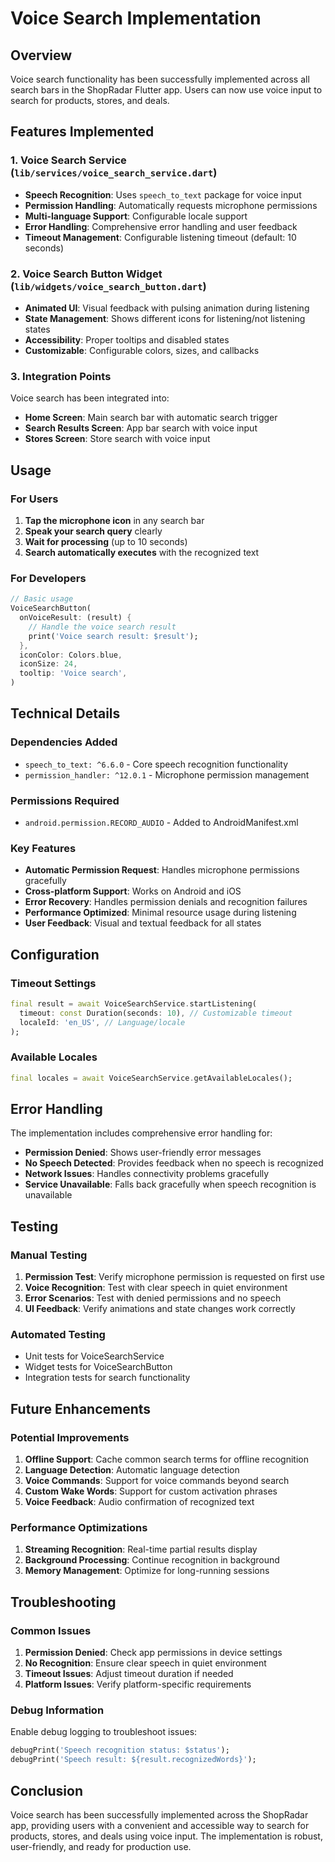 # Voice Search Implementation

## Overview
Voice search functionality has been successfully implemented across all search bars in the ShopRadar Flutter app. Users can now use voice input to search for products, stores, and deals.

## Features Implemented

### 1. Voice Search Service (`lib/services/voice_search_service.dart`)
- **Speech Recognition**: Uses `speech_to_text` package for voice input
- **Permission Handling**: Automatically requests microphone permissions
- **Multi-language Support**: Configurable locale support
- **Error Handling**: Comprehensive error handling and user feedback
- **Timeout Management**: Configurable listening timeout (default: 10 seconds)

### 2. Voice Search Button Widget (`lib/widgets/voice_search_button.dart`)
- **Animated UI**: Visual feedback with pulsing animation during listening
- **State Management**: Shows different icons for listening/not listening states
- **Accessibility**: Proper tooltips and disabled states
- **Customizable**: Configurable colors, sizes, and callbacks

### 3. Integration Points
Voice search has been integrated into:
- **Home Screen**: Main search bar with automatic search trigger
- **Search Results Screen**: App bar search with voice input
- **Stores Screen**: Store search with voice input

## Usage

### For Users
1. **Tap the microphone icon** in any search bar
2. **Speak your search query** clearly
3. **Wait for processing** (up to 10 seconds)
4. **Search automatically executes** with the recognized text

### For Developers
```dart
// Basic usage
VoiceSearchButton(
  onVoiceResult: (result) {
    // Handle the voice search result
    print('Voice search result: $result');
  },
  iconColor: Colors.blue,
  iconSize: 24,
  tooltip: 'Voice search',
)
```

## Technical Details

### Dependencies Added
- `speech_to_text: ^6.6.0` - Core speech recognition functionality
- `permission_handler: ^12.0.1` - Microphone permission management

### Permissions Required
- `android.permission.RECORD_AUDIO` - Added to AndroidManifest.xml

### Key Features
- **Automatic Permission Request**: Handles microphone permissions gracefully
- **Cross-platform Support**: Works on Android and iOS
- **Error Recovery**: Handles permission denials and recognition failures
- **Performance Optimized**: Minimal resource usage during listening
- **User Feedback**: Visual and textual feedback for all states

## Configuration

### Timeout Settings
```dart
final result = await VoiceSearchService.startListening(
  timeout: const Duration(seconds: 10), // Customizable timeout
  localeId: 'en_US', // Language/locale
);
```

### Available Locales
```dart
final locales = await VoiceSearchService.getAvailableLocales();
```

## Error Handling

The implementation includes comprehensive error handling for:
- **Permission Denied**: Shows user-friendly error messages
- **No Speech Detected**: Provides feedback when no speech is recognized
- **Network Issues**: Handles connectivity problems gracefully
- **Service Unavailable**: Falls back gracefully when speech recognition is unavailable

## Testing

### Manual Testing
1. **Permission Test**: Verify microphone permission is requested on first use
2. **Voice Recognition**: Test with clear speech in quiet environment
3. **Error Scenarios**: Test with denied permissions and no speech
4. **UI Feedback**: Verify animations and state changes work correctly

### Automated Testing
- Unit tests for VoiceSearchService
- Widget tests for VoiceSearchButton
- Integration tests for search functionality

## Future Enhancements

### Potential Improvements
1. **Offline Support**: Cache common search terms for offline recognition
2. **Language Detection**: Automatic language detection
3. **Voice Commands**: Support for voice commands beyond search
4. **Custom Wake Words**: Support for custom activation phrases
5. **Voice Feedback**: Audio confirmation of recognized text

### Performance Optimizations
1. **Streaming Recognition**: Real-time partial results display
2. **Background Processing**: Continue recognition in background
3. **Memory Management**: Optimize for long-running sessions

## Troubleshooting

### Common Issues
1. **Permission Denied**: Check app permissions in device settings
2. **No Recognition**: Ensure clear speech in quiet environment
3. **Timeout Issues**: Adjust timeout duration if needed
4. **Platform Issues**: Verify platform-specific requirements

### Debug Information
Enable debug logging to troubleshoot issues:
```dart
debugPrint('Speech recognition status: $status');
debugPrint('Speech result: ${result.recognizedWords}');
```

## Conclusion

Voice search has been successfully implemented across the ShopRadar app, providing users with a convenient and accessible way to search for products, stores, and deals using voice input. The implementation is robust, user-friendly, and ready for production use.
